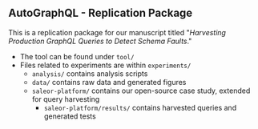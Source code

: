 ## AutoGraphQL - Replication Package

This is a replication package for our manuscript titled "*Harvesting Production GraphQL Queries to Detect Schema Faults*."
- The tool can be found under `tool/`
- Files related to experiments are within `experiments/`
  - `analysis/` contains analysis scripts
  - `data/` contains raw data and generated figures
  - `saleor-platform/` contains our open-source case study, extended for query harvesting
    - `saleor-platform/results/` contains harvested queries and generated tests

